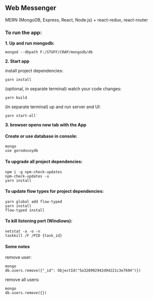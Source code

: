 ## Web Messenger

MERN (MongoDB, Express, React, Node.js) + react-redux, react-router



### To run the app:

**1. Up and run mongodb:**
```
mongod --dbpath F:/STUFF/CRAP/mongodb/db
```
**2. Start app**

install project dependencies:
```
yarn install
```

(optional, in separate terminal)  watch your code changes:
```
yarn build
```

(in separate terminal) up and run server and UI:
```
yarn start-all`
```

**3. browser opens new tab with the App**




#### Create or use database in console:
```
mongo
use gorodovoydb
```

#### To upgrade all project dependencies:
```
npm i -g npm-check-updates
npm-check-updates -u
yarn install
```

#### To update flow types for project dependencies:
```
yarn global add flow-typed
yarn install
flow-typed install
```

#### To kill listening port (Windiows):
```
netstat -a -o -n
taskkill /F /PID {task_id}
```


#### Some notes
remove user:
```
mongo
db.users.remove({"_id": ObjectId("5a328992942d94221c3e7694")})
```
remove all users:
```
mongo
db.users.remove({})
```
